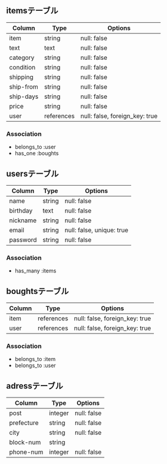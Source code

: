 ## itemsテーブル
|Column     |Type      |Options                       |
|-----------|----------|------------------------------|
|item       |string    |null: false                   |
|text       |text      |null: false                   |
|category   |string    |null: false                   |
|condition  |string    |null: false                   |
|shipping   |string    |null: false                   |
|ship-from  |string    |null: false                   |
|ship-days  |string    |null: false                   |
|price      |string    |null: false                   |
|user       |references|null: false, foreign_key: true|
### Association
- belongs_to :user
- has_one :boughts


## usersテーブル
|Column     |Type  |Options                  |
|-----------|------|-------------------------|
|name       |string|null: false              |
|birthday   |text  |null: false              |
|nickname   |string|null: false              |
|email      |string|null: false, unique: true|
|password   |string|null: false              |
### Association
- has_many :items

## boughtsテーブル
|Column     |Type        |Options                       |
|-----------|------------|------------------------------|
|item       |references  |null: false, foreign_key: true|
|user       |references  |null: false, foreign_key: true|
### Association
- belongs_to :item
- belongs_to :user

## adressテーブル
|Column     |Type   |Options    |
|-----------|-------|-----------|
|post       |integer|null: false|
|prefecture |string |null: false|
|city       |string |null: false|
|block-num  |string |           |
|phone-num  |integer|null: false|


